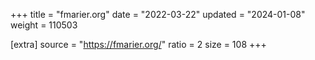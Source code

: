 +++
title = "fmarier.org"
date = "2022-03-22"
updated = "2024-01-08"
weight = 110503

[extra]
source = "https://fmarier.org/"
ratio = 2
size = 108
+++
